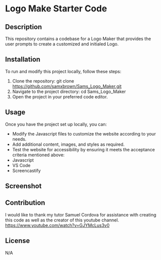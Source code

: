 # Logo Make Starter Code

## Description
This repository contains a codebase for a Logo Maker that provides the user prompts to create a customized and initialed Logo.
  
## Installation
 To run and modify this project locally, follow these steps: 
 1. Clone the repository: git clone https://github.com/samxbrown/Sams_Logo_Maker.git
 2. Navigate to the project directory: cd Sams_Logo_Maker
 3. Open the project in your preferred code editor.


## Usage
  Once you have the project set up locally, you can: 
  * Modify the Javascript files to customize the website according to your needs. 
  * Add additional content, images, and styles as required. 
  * Test the website for accessibility by ensuring it meets the acceptance criteria mentioned above:
  * Javascript
  * VS Code
  * Screencastify


## Screenshot



## Contribution
I would like to thank my tutor Samuel Cordova for assistance with creating this code as well as the creator of this youtube channel. https://www.youtube.com/watch?v=GJYMcLus3v0

## License
N/A